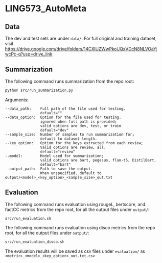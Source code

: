 # LING573_AutoMeta

## Data
The dev and test sets are under `data/`.
For full original and training dataset, visit https://drive.google.com/drive/folders/14CXIUZWwPkoUQxVDcN8NLVOaYjwcPc-q?usp=drive_link

## Summarization
The following command runs summarization from the repo root:
```bash
python src/run_summarization.py
```
Arguments:
```
--data_path:    Full path of the file used for testing.
                default=""
--data_option:  Option for the file used for testing;
                ignored when full path is provided;
                valid options are dev, test, or train
                default="dev"
--sample_size:  Number of samples to run summarization for;
                default to dataset length.
--key_option:   Option for the keys extracted from each review;
                Valid options are review, all.
                default="review"
--model:        Model used for summarization;
                valid options are bart, pegasus, flan-t5, DistilBart.
                default="bart"
--output_path:  Path to save the output.
                When unspecified, default to output/<model>_<key_option>_<sample_size>_out.txt
```

## Evaluation
The following command runs evaluation using rougeL, bertscore, and factCC metrics from the repo root, for all the output files under `output/`:
```bash
src/run_evaluation.sh
```

The following command runs evaluation using disco metrics from the repo root, for all the output files under `output/`:
```bash
src/run_evaluation_disco.sh
```

The evaluation results will be saved as csv files under `evaluation/` as `<metric>_<model>_<key_option>_out.txt.csv`


